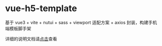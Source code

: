 # vue-h5-template

基于 vue3 + vite + nutui + sass + viewport 适配方案 + axios 封装，构建手机端模板脚手架

详细的说明文档请[点击](https://sunniejs.github.io/vue-h5-template/)查看
